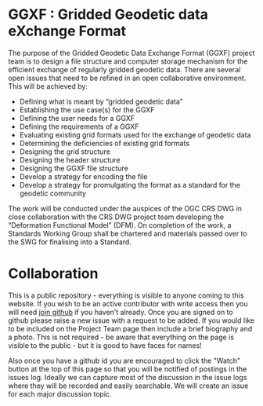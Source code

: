 # GGXF : Gridded Geodetic data eXchange Format

The purpose of the Gridded Geodetic Data Exchange Format (GGXF) project team is to design a file structure and computer storage mechanism for the efficient exchange of regularly gridded geodetic data. There are several open issues that need to be refined in an open collaborative environment. This will be achieved by:

-	Defining what is meant by “gridded geodetic data”
-	Establishing the use case(s) for the GGXF
-	Defining the user needs for a GGXF
-	Defining the requirements of a GGXF
-	Evaluating existing grid formats used for the exchange of geodetic data
-	Determining the deficiencies of existing grid formats
-	Designing the grid structure
-	Designing the header structure
-	Designing the GGXF file structure
-	Develop a strategy for encoding the file
-	Develop a strategy for promulgating the format as a standard for the geodetic community

The work will be conducted under the auspices of the OGC CRS DWG in close collaboration with the CRS DWG project team developing the “Deformation Functional Model” (DFM). On completion of the work, a Standards Working Group shall be chartered and materials passed over to the SWG for finalising into a Standard.

# Collaboration

This is a public repository - everything is visible to anyone coming to this website. If you wish to be an active contributor with write access then you will need [join github](https://github.com/) if you haven't already. Once you are signed on to github please raise a new issue with a request to be added. If you would like to be included on the Project Team page then include a brief biography and a photo. This is not required - be aware that everything on the page is visible to the public - but it is good to have faces for names!

Also once you have a github id you are encouraged to click the "Watch" button at the top of this page so that you will be notified of postings in the issues log. Ideally we can capture most of the discussion in the issue logs where they will be recorded and easily searchable. We will create an issue for each major discussion topic.

